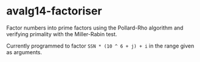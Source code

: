 # avalg14-factoriser

Factor numbers into prime factors using the Pollard-Rho algorithm and
verifying primality with the Miller-Rabin test.

Currently programmed to factor `SSN * (10 ^ 6 + j) + i` in the range
given as arguments.
